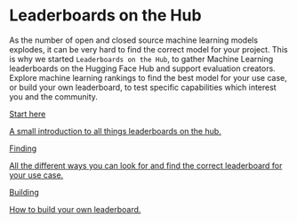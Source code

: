 # Leaderboards on the Hub

As the number of open and closed source machine learning models explodes, it can be very hard to find the correct model for your project. 
This is why we started `Leaderboards on the Hub`, to gather Machine Learning leaderboards on the Hugging Face Hub and support evaluation creators. 
Explore machine learning rankings to find the best model for your use case, or build your own leaderboard, to test specific capabilities which interest you and the community.

<a class="!no-underline border dark:border-gray-700 p-5 rounded-lg shadow hover:shadow-lg" href="./intro">
  <div class="w-full text-center bg-gradient-to-br from-green-400 to-green-500 rounded-lg py-1.5 font-semibold mb-5 text-white text-lg leading-relaxed">Start here</div>
  <p class="text-gray-700">A small introduction to all things leaderboards on the hub.</p>
</a>

<a class="!no-underline border dark:border-gray-700 p-5 rounded-lg shadow hover:shadow-lg" href="./finding">
  <div class="w-full text-center bg-gradient-to-br from-orange-400 to-orange-500 rounded-lg py-1.5 font-semibold mb-5 text-white text-lg leading-relaxed">Finding</div>
  <p class="text-gray-700">All the different ways you can look for and find the correct leaderboard for your use case.</p>
</a>

<a class="!no-underline border dark:border-gray-700 p-5 rounded-lg shadow hover:shadow-lg" href="./building/build_from_template">
  <div class="w-full text-center bg-gradient-to-br from-purple-400 to-purple-500 rounded-lg py-1.5 font-semibold mb-5 text-white text-lg leading-relaxed">Building</div>
  <p class="text-gray-700">How to build your own leaderboard.</p>
</a>


